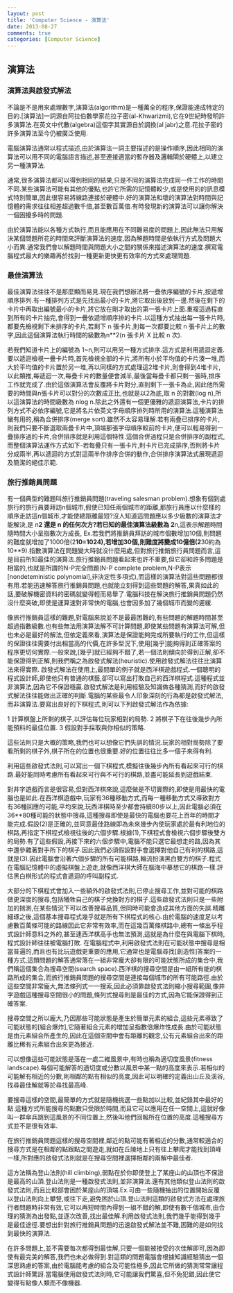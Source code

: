 ```yaml
---
layout: post
title: 'Computer Science - 演算法'
date: 2013-08-27
comments: true
categories: [Computer Science]
---
```

## 演算法

### 演算法與啟發式解法
不論是不是用來處理數字,演算法(algorithm)是一種萬全的程序,保證能達成特定的目的.[演算法]一詞源自阿拉伯數學家花拉子密(al-Khwarizmi),它在9世紀時發明許多演算法.在英文中代數(algebra)這個字其實源自於調換(al jabr)之意.花拉子密的許多演算法至今仍被廣泛使用.

電腦演算法通常以程式描述,由於演算法一詞主要描述的是操作順序,因此相同的演算法可以用不同的電腦語言描述,甚至連接適當的暫存器及邏輯閘於硬體上,以建立另一種演算法.

通常,很多演算法都可以得到相同的結果,只是不同的演算法完成同一件工作的時間不同.某些演算法可能有其他的優點,也許它所需的記憶體較少,或是使用的的訊息模式特別簡單,因此很容易將線路連接於硬體中.好的演算法和壞的演算法對時間與記憶體的需求往往相差超過數千倍,甚至數百萬倍.有時發現新的演算法可以讓你解決一個困擾多時的問題.

由於演算法能以各種方式執行,而且能應用在不同難易度的問題上,因此無法只用解決某個問題所花的時間來評斷演算法的速度,因為解題時間是依執行方式及問題大小而異.通常我們會以解題時間與問題大小之間的關係來描述演算法的速度.撰寫電腦程式最大的樂趣再於找到一種更新更快更有效率的方式來處理問題.

### 最佳演算法
最佳演算法往往不是那麼顯而易見.現在我們想辦法將一疊依序編號的卡片,按遞增順序排列.有一種排列方式是先找出最小的卡片,將它取出後放到一邊.然後在剩下的卡片中再取出編號最小的卡片,將它放在剛才取出的第一張卡片上面.重複這過程直到所有的卡片抽完,會得到一疊依遞增順序排的卡片.以這種方式抽出每一張卡片時,都要先檢視剩下未排序的卡片,若剩下 n 張卡片,則每一次都要比較 n 張卡片上的數字,因此這個演算法執行時間的級數為n**2(n 張卡片 X 比較 n 次).

若我們知道卡片上的編號為 1~n,則可以用另一種方式排序.這方式是利用遞迴定義.要以遞迴檢視一疊卡片時,首先檢視全部的卡片,將所有小於平均值的卡片湊一堆,而大於平均值的卡片置於另一堆,再以同樣的方式處理這2堆卡片,則會得到4堆卡片,以此類推,每遞迴一次,每疊卡片的數量便會減半,最後當每疊卡都只剩一張時,排序工作就完成了.由於這個演算法會反覆將卡片對分,直到剩下一張卡為止,因此他所需要的時間與n張卡片可以對分的次數成正比,也就是以2為底,取 n 的對數(log n),所以這演算法的時間級數為 nlog n.除此之外還有一個更優雅的遞迴演算法,卡片的排列方式不必依序編號,它是將名片依英文字母順序排列時所用的演算法.這種演算法蠻有用的,稱為合併排序(merge sort).雖然不太容易理解.若有兩疊已排序的卡片,則我們只要不斷選取兩疊卡片中,頂端那張字母順序較前的卡片,便可以輕易得到一疊排序過的卡片,合併排序就是利用這個特性.這個合併過程只是合併排序的副程式,而整個演算法運作方式如下-若每疊只有一張卡片,則卡片已完成排序,否則將卡片分成兩半,再以遞迴的方式對這兩半作排序合併的動作,合併排序演算法式展現遞迴及簡潔的絕佳示範.

### 旅行推銷員問題
有一個典型的難題叫旅行推銷員問題(traveling salesman problem).想象有個到處旅行的旅行員要拜訪n個城市,假使已知任兩個城市的距離,那旅行員應以什麼樣的順序走訪這n個城市,才能使總距離最短?沒人知道這問題應以多少級數的演算法才能解決,是 n**2 還是 n 的任何次方?若已知的最佳演算法級數為 2**n,這表示解題時間隨時間大小呈指數次方成長, Ex.若我們將推銷員拜訪的城市個數增加10個,則問題的難度就增加了1000倍(2**10=1024),若增加30個,則難度將變成10億倍(2**30約為10**9).指數演算法在問題變大時就沒什麼用處,但對旅行推銷旅行員問題而言,這是目前所知最佳的演算法.旅行推銷員問題看起來也許不重要,但它卻和許多問題是相當的,也就是所謂的N-P完全問題(N-P complete problem,N-P表示[nondeteministic polynomial],非決定性多項式),而這樣的演算法對這些問題都很有用.若能迅速解答旅行推銷員問題,也就能立刻得到這些問題的解答,果真如此的話,要破解機密資料的密碼就變得輕而易舉了.電腦科技在解決旅行推銷員問題仍然沒什麼突破,即使是運算速對非常快的電腦,也會因多加了幾個城市而變的遲緩.

像旅行推銷員這樣的難題,對電腦來說並不是最最困難的,有些問題的解題時間甚至超過指數級數.也有些無法用演算法解不可計算問題,即使某些問題有演算法可解,但也未必是最好的解法,但依定義來看,演算法是保證能夠完成所要執行的工作,但這樣的保證往往需要付出相當高的代價,在許多型況下,使用[幾乎]能夠得到正確答案的程序更切何實際.一般來說,[幾乎]就已經夠不錯了,若一個法則傾向於得到正解,卻不能保證得到正解,則我們稱之為啟發式解法(heuristic).使用啟發式解法往往比演算法來得實際.
啟發式解法在使用上,最間單的例子就是西洋棋遊戲程式.一個聰明的程式設計師,即使他只有普通的棋藝,卻可以寫出打敗自己的西洋棋程式.這種程式並非演算法,因為它不保證穩贏.啟發式解法是利用經驗及知識做各種猜測,而好的啟發式解法往往能做出正確的判斷.電腦的某些最令人印象深刻的行為都是啟發式解法,而非演算法.要寫出良好的下棋程式,則可以下列啟發式解法作為依據:

1 計算棋盤上所剩的棋子,以評估每位玩家相對的局勢.
2 將棋子下在往後幾步內所能預料的最佳位置.
3 假設對手採取與你相似的策略.

這些法則只是大概的策略,我們也可以想像它們失誤的情況.玩家的相對局勢除了要看所剩的棋子外,棋子所在的位置也很重要.好的位置往往比多一個子來得有利.

利用這些啟發式法則,可以寫出一個下棋程式,模擬往後幾步內所有看起來可行的棋路.最好能同時考慮所有看起來可行與不可行的棋路,並盡可能延長到遊戲結束.

對井字遊戲而言是很容易,但對西洋棋來說,這麼做是不切實際的,即使是用最快的電腦也是如此.在西洋棋遊戲中,玩家有36種移動方式,而每一種移動方式又導致對方有36種回應的可能,平均來說,玩西洋棋時至少都會持續80步以上,因此電腦必須在36**80種可能的狀態中搜尋,這種搜尋即使是最快的電腦也要花上百年的時間才能完成.假設(2)是正確的,並同意最佳路線即為未來幾步內使玩家處於最有利地位的棋路,再指定下棋程式檢視往後的六個步驟.根據(1),下棋程式會檢視六個步驟後雙方的局勢.有了這些假設,再接下來的六個步驟中,電腦不能只選它最想走的路,因為其中還參雜著對手所下的棋子.因此我們必須假設對手會選擇對他自己有利的棋路,這就是(3).因此電腦會沿著六個步驟的所有可能棋路,輪流扮演黑白雙方的棋子.程式在電腦記憶體中的虛擬棋盤上遊走,就像西洋棋大師在腦海中摹想它的棋路一樣.評估黑白棋形式的程式會遞迴的呼叫副程式.

大部分的下棋程式會加入一些額外的啟發式法則,已停止搜尋工作,並對可能的棋路做更深度的搜尋,包括犧牲自己的棋子兌換對方的棋子.這些啟發式法則只是一些附加的揣測,在某些情況下可以改善搜尋品質,但同時可能會造成其他方面的失誤.精雕細琢之後,這個基本搜尋程式幾乎就是所有下棋程式的核心.由於電腦的速度足以考慮數百萬條可能的路線因此它非常有效率,而在這幾百萬條棋路中,總有一條出乎程式設計師意料之外的,甚至連西洋棋高手也無法預測,這就是為什麼在與電腦下棋時,程式設計師往往被電腦打敗.
在電腦程式中,利用啟發式法則在可能狀態中搜尋是相當普遍的,而且也有比玩遊戲更重要的應用,它通常也是電腦尋找[創造性]答案的一種方式,這類問題的解答通常落在一組非常龐大卻有限的可能狀態所成的集合中,我們稱這個集合為搜尋空間(search space).西洋棋的搜尋空間是由一組所有能的棋路所成的集合,而旅行推銷員問題的搜尋空間是連接每個城市的所有可能路徑.由於這些空間非常龐大,無法條列式一一搜索,因此必須靠啟發式法則縮小搜尋範圍,像井字遊戲這種搜尋空間很小的問題,條列式搜尋則是最佳的方式,因為它能保證得到正確答案.

搜尋空間之所以龐大,乃因那些可能狀態是產生於簡單元素的組合,這些元素導致了可能狀態的[組合爆炸],它隨著組合元素的增加呈指數倍爆炸性成長.由於可能狀態是由元素組合所產生的,因此在這個空間中會有距離的觀念,公有元素組合出來的距離比稀有元素組合出來更為接近.

可以想像這些可能狀態是落在一處二維風景中,有時也稱為適切度風景(fitness landscape).每個可能解答的適切度或分數以風景中某一點的高度來表示.若相似的可能解有相近的分數,則相鄰的點有相似的高度,因此可以明確的定義出山丘及溪谷,找尋最佳解就等於尋找最高峰.

要搜尋這樣的空間,最簡單的方式就是隨機挑選一些點加以比較,並紀錄其中最好的點.這種方式所能搜尋的點數只受限於時間,而且它可以應用在任一空間上,這就好像叫一群傘兵跳到這風景的不同位置上,然後叫他們回報所在位置的高度.這種搜尋方式並不是很有效率.

在旅行推銷員問題這樣的搜尋空間裡,鄰近的點可能有著相近的分數,通常較適合的搜尋方式是在相鄰的點跟點之間遊走,就如在丘陵地上只有往上攀爬才能找到頂峰一樣,所對應的啟發式法則就是在搜尋空間裡選擇相鄰的兩解中最佳者.

這方法稱為登山法則(hill climbing),弱點在於你即使登上了某座山的山頂也不保證是最高的山頂.登山法則是一種啟發式法則,並非演算法.還有其他類似登山法則的啟發式法則,而且比較部會困於某座山的頂端.Ex.可由一些隨機抽出的位置開始反覆以登山法則向上攀豋,或往下走,避免困於山頂.登山法則這類的啟發式方法在處理旅行者問題時非常有效,它可以再短時間內得到一組不錯的解,即使有數千個城市,由合理的猜測為出發點,並逐次改善,找出最佳解.利用啟發式法則,我們幾乎能得到幾乎是最佳途徑.要想出針對旅行推銷員問題的迅速啟發式解法並不難,困難的是如何找到最快的演算法.

在許多問題上,並不需要每次都得到最佳解,只要一個能被接受的次佳解即可,因為即使有最完美的解答,我們也未必做得到.對這類的問題電腦會根據知識經驗猜出一個深思熟慮的答案,由於電腦能考慮的組合及可能性極多,因此它所做的猜測常常讓程式設計師驚訝.當電腦使用啟發式法則時,它可能讓我們驚喜,但不免犯錯,因此使它變得有點像人類而不像機器.
